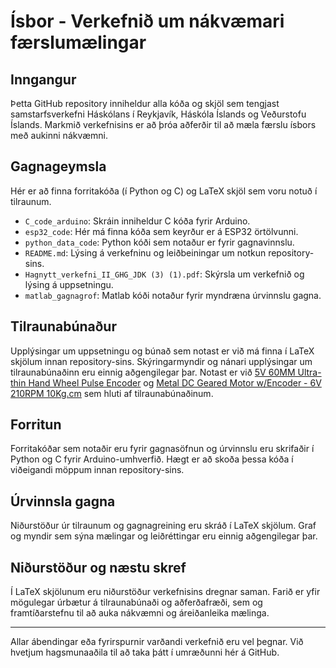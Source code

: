 # Ísbor - Verkefnið um nákvæmari færslumælingar

## Inngangur
Þetta GitHub repository inniheldur alla kóða og skjöl sem tengjast samstarfsverkefni Háskólans í Reykjavík, Háskóla Íslands og Veðurstofu Íslands. Markmið verkefnisins er að þróa aðferðir til að mæla færslu ísbors með aukinni nákvæmni.

## Gagnageymsla
Hér er að finna forritakóða (í Python og C) og LaTeX skjöl sem voru notuð í tilraunum.

- `C_code_arduino`: Skráin inniheldur C kóða fyrir Arduino.
- `esp32_code`: Hér má finna kóða sem keyrður er á ESP32 örtölvunni.
- `python_data_code`: Python kóði sem notaður er fyrir gagnavinnslu.
- `README.md`: Lýsing á verkefninu og leiðbeiningar um notkun repository-sins.
- `Hagnytt_verkefni_II_GHG_JDK (3) (1).pdf`: Skýrsla um verkefnið og lýsing á uppsetningu.
- `matlab_gagnagrof`: Matlab kóði notaður fyrir myndræna úrvinnslu gagna.

## Tilraunabúnaður
Upplýsingar um uppsetningu og búnað sem notast er við má finna í LaTeX skjölum innan repository-sins. Skýringarmyndir og nánari upplýsingar um tilraunabúnaðinn eru einnig aðgengilegar þar. Notast er við [5V 60MM Ultra-thin Hand Wheel Pulse Encoder](https://www.desertcart.co.uk/products/139697212-5-v-60-mm-ultra-thin-hand-wheel-pulse-encoder-cnc-mill-router-encoder-knob-encoder-6-mm-terminal-connection-100-stop-positions-smooth-rotation-for-manual-pulse-input-type-cnc-or-milling-machine) og [Metal DC Geared Motor w/Encoder - 6V 210RPM 10Kg.cm](https://www.dfrobot.com/product-1617.html) sem hluti af tilraunabúnaðinum.

## Forritun
Forritakóðar sem notaðir eru fyrir gagnasöfnun og úrvinnslu eru skrifaðir í Python og C fyrir Arduino-umhverfið. Hægt er að skoða þessa kóða í viðeigandi möppum innan repository-sins.

## Úrvinnsla gagna
Niðurstöður úr tilraunum og gagnagreining eru skráð í LaTeX skjölum. Graf og myndir sem sýna mælingar og leiðréttingar eru einnig aðgengilegar þar.

## Niðurstöður og næstu skref
Í LaTeX skjölunum eru niðurstöður verkefnisins dregnar saman. Farið er yfir mögulegar úrbætur á tilraunabúnaði og aðferðafræði, sem og framtíðarstefnu til að auka nákvæmni og áreiðanleika mælinga.

---

Allar ábendingar eða fyrirspurnir varðandi verkefnið eru vel þegnar. Við hvetjum hagsmunaaðila til að taka þátt í umræðunni hér á GitHub.

